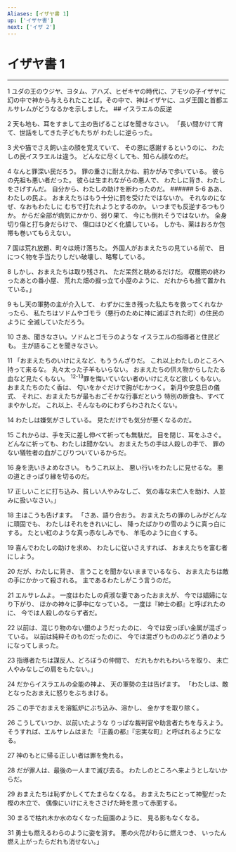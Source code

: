 ```yaml
---
Aliases: [イザヤ書 1]
up: ['イザヤ書']
next: ['イザ 2']
---
```

# イザヤ書 1

***




1 
ユダの王のウジヤ、ヨタム、アハズ、ヒゼキヤの時代に、アモツの子イザヤに幻の中で神から与えられたことば。その中で、神はイザヤに、ユダ王国と首都エルサレムがどうなるかを示しました。 ## イスラエルの反逆 



2 
天も地も、耳をすまして主の告げることばを聞きなさい。 「長い間かけて育て、世話をしてきた子どもたちが わたしに逆らった。 



3 
犬や猫でさえ飼い主の顔を覚えていて、 その恩に感謝するというのに、 わたしの民イスラエルは違う。 どんなに尽くしても、知らん顔なのだ。 



4 
なんと罪深い民だろう。 罪の重さに耐えかね、前かがみで歩いている。 彼らの先祖も悪い者だった。 彼らは生まれながらの悪人で、 わたしに背き、わたしをさげすんだ。 自分から、わたしの助けを断わったのだ。 ###### 5-6 ああ、わたしの民よ。 おまえたちはもう十分に罰を受けたではないか。 それなのになぜ、なおもわたしに むちで打たれようとするのか。 いつまでも反逆するつもりか。 からだ全部が病気にかかり、弱り果て、 今にも倒れそうではないか。 全身切り傷と打ち身だらけで、 傷口はひどく化膿している。 しかも、薬はおろか包帯も巻いてもらえない。 



7 
国は荒れ放題、町々は焼け落ちた。 外国人がおまえたちの見ている前で、 目につく物を手当たりしだい破壊し、略奪している。 



8 
しかし、おまえたちは取り残され、 ただ呆然と眺めるだけだ。 収穫期の終わったあとの番小屋、 荒れた畑の掘っ立て小屋のように、 だれからも捨て置かれている。」 



9 
もし天の軍勢の主が介入して、 わずかに生き残った私たちを救ってくれなかったら、 私たちはソドムやゴモラ（悪行のために神に滅ぼされた町）の住民のように 全滅していただろう。 



10 
さあ、聞きなさい。ソドムとゴモラのような イスラエルの指導者と住民ども。 主が語ることを聞きなさい。 



11 
「おまえたちのいけにえなど、もううんざりだ。 これ以上わたしのところへ持って来るな。 丸々太った子羊もいらない。 おまえたちの供え物からしたたる血など見たくもない。 <sup class="versenum">12-13</sup>罪を悔いていない者のいけにえなど欲しくもない。 おまえたちのたく香は、 匂いをかぐだけで胸がむかつく。 新月や安息日の儀式、 それに、おまえたちが最もおごそかな行事だという 特別の断食も、すべてまやかしだ。 これ以上、そんなものにわずらわされたくない。 



14 
わたしは嫌気がさしている。 見ただけでも気分が悪くなるのだ。 



15 
これからは、手を天に差し伸べて祈っても無駄だ。 目を閉じ、耳をふさぐ。 どんなに祈っても、わたしは聞かない。 おまえたちの手は人殺しの手で、 罪のない犠牲者の血がこびりついているからだ。 



16 
身を洗いきよめなさい。 もうこれ以上、 悪い行いをわたしに見せるな。 悪の道ときっぱり縁を切るのだ。 



17 
正しいことに打ち込み、貧しい人やみなしご、 気の毒な未亡人を助け、人並みに扱いなさい。」 



18 
主はこうも告げます。 「さあ、語り合おう。 おまえたちの罪のしみがどんなに頑固でも、 わたしはそれをきれいにし、 降ったばかりの雪のように真っ白にする。 たとい紅のような真っ赤なしみでも、 羊毛のように白くする。 



19 
喜んでわたしの助けを求め、 わたしに従いさえすれば、 おまえたちを富む者にしよう。 



20 
だが、わたしに背き、 言うことを聞かないままでいるなら、 おまえたちは敵の手にかかって殺される。 主であるわたしがこう言うのだ。 



21 
エルサレムよ。 一度はわたしの貞淑な妻であったおまえが、 今では娼婦になり下がり、 ほかの神々に夢中になっている。 一度は『紳士の都』と呼ばれたのに、 今では人殺しのならず者だ。 



22 
以前は、混じり物のない銀のようだったのに、 今では安っぽい金属が混ざっている。 以前は純粋そのものだったのに、 今では混ざりもののぶどう酒のようになってしまった。 



23 
指導者たちは謀反人、どろぼうの仲間で、 だれもかれもわいろを取り、 未亡人やみなしごの肩をもたない。」 



24 
だからイスラエルの全能の神よ、 天の軍勢の主は告げます。 「わたしは、敵となったおまえに怒りをぶちまける。 



25 
この手でおまえを溶鉱炉にぶち込み、溶かし、 金かすを取り除く。 



26 
こうしていつか、以前いたような りっぱな裁判官や助言者たちを与えよう。 そうすれば、エルサレムはまた 『正義の都』『忠実な町』と呼ばれるようになる。 



27 
神のもとに帰る正しい者は罪を免れる。 



28 
だが罪人は、最後の一人まで滅び去る。 わたしのところへ来ようとしないからだ。 



29 
おまえたちは恥ずかしくてたまらなくなる。 おまえたちにとって神聖だった樫の木立で、 偶像にいけにえをささげた時を思って赤面する。 



30 
まるで枯れ木か水のなくなった庭園のように、 見る影もなくなる。 



31 
勇士も燃えるわらのように姿を消す。 悪の火花がわらに燃えつき、 いったん燃え上がったらだれも消せない。」
